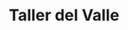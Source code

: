 ---
title: "Taller del Valle"
url: /tijuana/taller-del-valle-calle-rio-colorado/
shop: Autowerkstatt
---